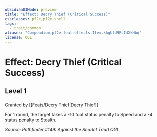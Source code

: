 ```yaml
---
obsidianUIMode: preview
title: "Effect: Decry Thief (Critical Success)"
cssclasses: pf2e,pf2e-spell
tags:
  - trait/common
aliases: "Compendium.pf2e.feat-effects.Item.kAgUld9PcI4XkHbq"
license: OGL
---
```

# Effect: Decry Thief (Critical Success)
## Level 1
### 






Granted by [[Feats/Decry Thief|Decry Thief]]

For 1 round, the target takes a -10 foot status penalty to Speed and a -4 status penalty to Stealth.

*Source: Pathfinder #149: Against the Scarlet Triad*
*OGL*